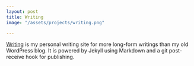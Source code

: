 ```yaml
---
layout: post
title: Writing
image: "/assets/projects/writing.png"

---
```


[Writing](http://writing.drab-makyo.com) is my personal writing site for more long-form writings than my old WordPress blog. It is powered by Jekyll using Markdown and a git post-receive hook for publishing.
